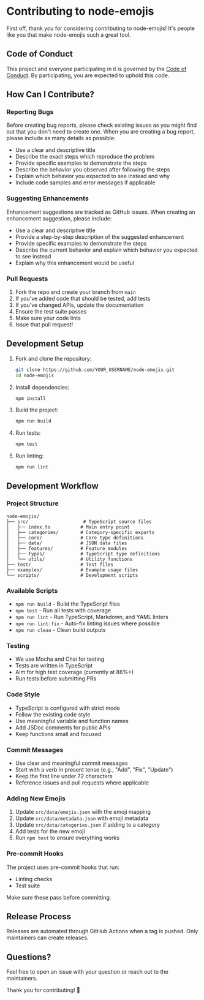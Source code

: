 # Contributing to node-emojis

First off, thank you for considering contributing to node-emojis! It's people like you that make node-emojis such a great tool.

## Code of Conduct

This project and everyone participating in it is governed by the [Code of Conduct](CODE_OF_CONDUCT.md). By participating, you are expected to uphold this code.

## How Can I Contribute?

### Reporting Bugs

Before creating bug reports, please check existing issues as you might find out that you don't need to create one. When you are creating a bug report, please include as many details as possible:

- Use a clear and descriptive title
- Describe the exact steps which reproduce the problem
- Provide specific examples to demonstrate the steps
- Describe the behavior you observed after following the steps
- Explain which behavior you expected to see instead and why
- Include code samples and error messages if applicable

### Suggesting Enhancements

Enhancement suggestions are tracked as GitHub issues. When creating an enhancement suggestion, please include:

- Use a clear and descriptive title
- Provide a step-by-step description of the suggested enhancement
- Provide specific examples to demonstrate the steps
- Describe the current behavior and explain which behavior you expected to see instead
- Explain why this enhancement would be useful

### Pull Requests

1. Fork the repo and create your branch from `main`
2. If you've added code that should be tested, add tests
3. If you've changed APIs, update the documentation
4. Ensure the test suite passes
5. Make sure your code lints
6. Issue that pull request!

## Development Setup

1. Fork and clone the repository:

   ```bash
   git clone https://github.com/YOUR_USERNAME/node-emojis.git
   cd node-emojis
   ```

2. Install dependencies:

   ```bash
   npm install
   ```

3. Build the project:

   ```bash
   npm run build
   ```

4. Run tests:

   ```bash
   npm test
   ```

5. Run linting:

   ```bash
   npm run lint
   ```

## Development Workflow

### Project Structure

```text
node-emojis/
├── src/                    # TypeScript source files
│   ├── index.ts           # Main entry point
│   ├── categories/        # Category-specific exports
│   ├── core/              # Core type definitions
│   ├── data/              # JSON data files
│   ├── features/          # Feature modules
│   ├── types/             # TypeScript type definitions
│   └── utils/             # Utility functions
├── test/                  # Test files
├── examples/              # Example usage files
└── scripts/               # Development scripts
```

### Available Scripts

- `npm run build` - Build the TypeScript files
- `npm test` - Run all tests with coverage
- `npm run lint` - Run TypeScript, Markdown, and YAML linters
- `npm run lint:fix` - Auto-fix linting issues where possible
- `npm run clean` - Clean build outputs

### Testing

- We use Mocha and Chai for testing
- Tests are written in TypeScript
- Aim for high test coverage (currently at 86%+)
- Run tests before submitting PRs

### Code Style

- TypeScript is configured with strict mode
- Follow the existing code style
- Use meaningful variable and function names
- Add JSDoc comments for public APIs
- Keep functions small and focused

### Commit Messages

- Use clear and meaningful commit messages
- Start with a verb in present tense (e.g., "Add", "Fix", "Update")
- Keep the first line under 72 characters
- Reference issues and pull requests where applicable

### Adding New Emojis

1. Update `src/data/emojis.json` with the emoji mapping
2. Update `src/data/metadata.json` with emoji metadata
3. Update `src/data/categories.json` if adding to a category
4. Add tests for the new emoji
5. Run `npm test` to ensure everything works

### Pre-commit Hooks

The project uses pre-commit hooks that run:

- Linting checks
- Test suite

Make sure these pass before committing.

## Release Process

Releases are automated through GitHub Actions when a tag is pushed. Only maintainers can create releases.

## Questions?

Feel free to open an issue with your question or reach out to the maintainers.

Thank you for contributing! 🎉
